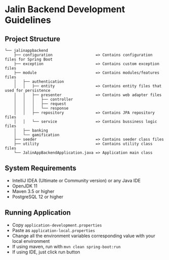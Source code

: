 # Jalin Backend Development Guidelines

## Project Structure

```
└── jalinappbackend
    ├── configuration                   => Contains configuration files for Spring Boot
    ├── exception                       => Contains custom exception files
    ├── module                          => Contains modules/features files
    │   ├── authentication
    │   │   ├── entity                  => Contains entity files that used for persistence
    │   │   ├── presenter               => Contains web adapter files
    │   │   │   ├── controller
    │   │   │   ├── request
    │   │   │   └── response
    │   │   ├── repository              => Contains JPA repository files
    │   │   └── service                 => Contains bussiness logic files
    │   ├── banking
    │   └── gamification
    ├── seeder                          => Contains seeder class files
    ├── utility                         => Contains utility class files
    └── JalinAppBackendApplication.java => Application main class
```

## System Requirements

- IntelliJ IDEA (Ultimate or Community version) or any Java IDE
- OpenJDK 11
- Maven 3.5 or higher
- PostgreSQL 12 or higher

## Running Application

- Copy ```application-development.properties```
- Paste as ```application-local.properties```
- Change all the environment variables corresponding value with your local environment
- If using maven, run with ```mvn clean spring-boot:run```
- If using IDE, just click run button